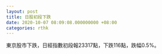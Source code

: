 ```yaml
---
layout: post
title: 日股初段下跌
date: 2020-10-07 08:09:08.000000000 +08:00
categories: rthk
---
```


東京股市下跌，日經指數初段報23317點，下跌116點，跌幅0.5%。
